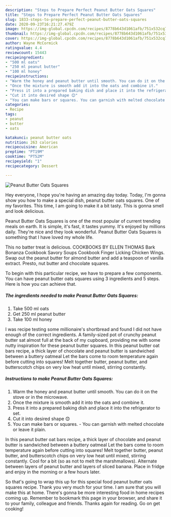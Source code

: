 ```yaml
---
description: "Steps to Prepare Perfect Peanut Butter Oats Squares"
title: "Steps to Prepare Perfect Peanut Butter Oats Squares"
slug: 1833-steps-to-prepare-perfect-peanut-butter-oats-squares
date: 2020-09-23T16:21:27.479Z
image: https://img-global.cpcdn.com/recipes/8778b643d1061afb/751x532cq70/peanut-butter-oats-squares-recipe-main-photo.jpg
thumbnail: https://img-global.cpcdn.com/recipes/8778b643d1061afb/751x532cq70/peanut-butter-oats-squares-recipe-main-photo.jpg
cover: https://img-global.cpcdn.com/recipes/8778b643d1061afb/751x532cq70/peanut-butter-oats-squares-recipe-main-photo.jpg
author: Wayne McCormick
ratingvalue: 4.4
reviewcount: 15443
recipeingredient:
- "500 ml oats"
- "250 ml peanut butter"
- "100 ml honey"
recipeinstructions:
- "Warm the honey and peanut butter until smooth. You can do it on the stove or in the microwave."
- "Once the mixture is smooth add it into the oats and combine it."
- "Press it into a prepared baking dish and place it into the refrigerator to set."
- "Cut it into desired shape 😊"
- "You can make bars or squares. You can garnish with melted chocolate or leave it plain."
categories:
- Recipe
tags:
- peanut
- butter
- oats

katakunci: peanut butter oats 
nutrition: 263 calories
recipecuisine: American
preptime: "PT19M"
cooktime: "PT52M"
recipeyield: "1"
recipecategory: Dessert

---
```



![Peanut Butter Oats Squares](https://img-global.cpcdn.com/recipes/8778b643d1061afb/751x532cq70/peanut-butter-oats-squares-recipe-main-photo.jpg)

Hey everyone, I hope you're having an amazing day today. Today, I'm gonna show you how to make a special dish, peanut butter oats squares. One of my favorites. This time, I am going to make it a bit tasty. This is gonna smell and look delicious.

Peanut Butter Oats Squares is one of the most popular of current trending meals on earth. It is simple, it's fast, it tastes yummy. It's enjoyed by millions daily. They're nice and they look wonderful. Peanut Butter Oats Squares is something that I have loved my whole life.

This no batter treat is delicious. COOKBOOKS BY ELLEN THOMAS Bark Bonanza Cookbook Savory Soups Cookbook Finger Licking Chicken Wings. Swap out the peanut butter for almond butter and add a teaspoon of vanilla extract. Presto, nut butter and chocolate squares.


To begin with this particular recipe, we have to prepare a few components. You can have peanut butter oats squares using 3 ingredients and 5 steps. Here is how you can achieve that.

<!--inarticleads1-->

##### The ingredients needed to make Peanut Butter Oats Squares:

1. Take 500 ml oats
1. Get 250 ml peanut butter
1. Take 100 ml honey


I was recipe testing some millionaire&#39;s shortbread and found I did not have enough of the correct ingredients. A family-sized pot of crunchy peanut butter sat almost full at the back of my cupboard, providing me with some nutty inspiration for these peanut butter squares. In this peanut butter oat bars recipe, a thick layer of chocolate and peanut butter is sandwiched between a buttery oatmeal Let the bars come to room temperature again before cutting into squares! Melt together butter, peanut butter, and butterscotch chips on very low heat until mixed, stirring constantly. 

<!--inarticleads2-->

##### Instructions to make Peanut Butter Oats Squares:

1. Warm the honey and peanut butter until smooth. You can do it on the stove or in the microwave.
1. Once the mixture is smooth add it into the oats and combine it.
1. Press it into a prepared baking dish and place it into the refrigerator to set.
1. Cut it into desired shape 😊
1. You can make bars or squares. - You can garnish with melted chocolate or leave it plain.


In this peanut butter oat bars recipe, a thick layer of chocolate and peanut butter is sandwiched between a buttery oatmeal Let the bars come to room temperature again before cutting into squares! Melt together butter, peanut butter, and butterscotch chips on very low heat until mixed, stirring constantly. Cool for a bit (so as not to melt the marshmallows). Alternate between layers of peanut butter and layers of sliced banana. Place in fridge and enjoy in the morning or a few hours later. 

So that's going to wrap this up for this special food peanut butter oats squares recipe. Thank you very much for your time. I am sure that you will make this at home. There's gonna be more interesting food in home recipes coming up. Remember to bookmark this page in your browser, and share it to your family, colleague and friends. Thanks again for reading. Go on get cooking!
